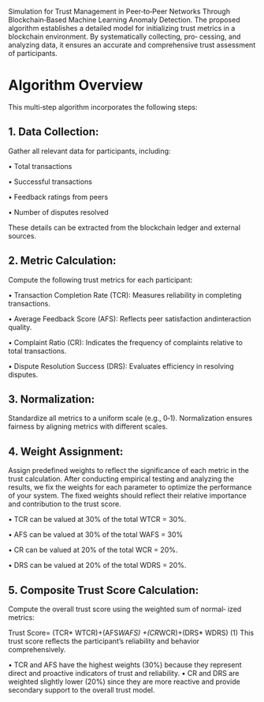 Simulation for Trust Management in Peer‐to‐Peer Networks Through Blockchain‐Based Machine Learning Anomaly Detection. The proposed algorithm establishes a detailed model for initializing trust metrics in a blockchain environment. By systematically collecting, pro‐ cessing, and analyzing data, it ensures an accurate and comprehensive trust assessment of participants. 
 # Algorithm Overview
This multi‐step algorithm incorporates the following steps:

## 1. Data Collection:

Gather all relevant data for participants, including:

• Total transactions

• Successful transactions

• Feedback ratings from peers

• Number of disputes resolved

These details can be extracted from the blockchain ledger and
external sources.

## 2. Metric Calculation:

Compute the following trust metrics for each participant:

• Transaction Completion Rate (TCR): Measures reliability in completing transactions.

• Average Feedback Score (AFS): Reflects peer satisfaction andinteraction quality.

• Complaint Ratio (CR): Indicates the frequency of complaints relative to total transactions.

• Dispute Resolution Success (DRS): Evaluates efficiency in resolving disputes.

## 3. Normalization:

Standardize all metrics to a uniform scale (e.g., 0‐1). Normalization
ensures fairness by aligning metrics with different scales.
## 4. Weight Assignment:
Assign predefined weights to reflect the significance of each metric
in the trust calculation.
After conducting empirical testing and analyzing the results, we fix
the weights for each parameter to optimize the performance of your
system. The fixed weights should reflect their relative importance
and contribution to the trust score.

• TCR can be valued at 30% of the total WTCR = 30%.

• AFS can be valued at 30% of the total WAFS = 30%

• CR can be valued at 20% of the total WCR = 20%.

• DRS can be valued at 20% of the total WDRS = 20%.

## 5. Composite Trust Score Calculation:
Compute the overall trust score using the weighted sum of normal‐
ized metrics:

Trust Score= (TCR* WTCR)+(AFS*WAFS) +(CR*WCR)+(DRS* WDRS) (1)
This trust score reflects the participant’s reliability and behavior
comprehensively.

• TCR and AFS have the highest weights (30%) because they represent direct and proactive indicators of trust and reliability.
• CR and DRS are weighted slightly lower (20%) since they are more reactive and provide secondary support to the overall trust
model.
